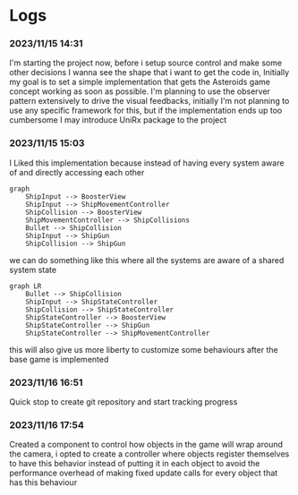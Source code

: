﻿# Logs

### 2023/11/15 14:31

I'm starting the project now, before i setup source control and make some other decisions
I wanna see the shape that i want to get the code in, Initially my goal is to set a simple 
implementation that gets the Asteroids game concept working as soon as possible.
I'm planning to use the observer pattern extensively to drive the visual feedbacks,
initially I'm not planning to use any specific framework for this, but if the 
implementation ends up too cumbersome I may introduce UniRx package to the project


### 2023/11/15 15:03

I Liked this implementation because instead of having every system aware of and
directly accessing each other
```mermaid
graph
    ShipInput --> BoosterView
    ShipInput --> ShipMovementController
    ShipCollision --> BoosterView
    ShipMovementController --> ShipCollisions
    Bullet --> ShipCollision
    ShipInput --> ShipGun
    ShipCollision --> ShipGun
```

we can do something like this where all the systems are aware of a shared system state
```mermaid
graph LR
    Bullet --> ShipCollision
    ShipInput --> ShipStateController
    ShipCollision --> ShipStateController
    ShipStateController --> BoosterView
    ShipStateController --> ShipGun
    ShipStateController --> ShipMovementController
```

this will also give us more liberty to customize some behaviours after the base game is implemented

### 2023/11/16 16:51
Quick stop to create git repository and start tracking progress

### 2023/11/16 17:54
Created a component to control how objects in the game will wrap around the camera, i opted to 
create a controller where objects register themselves to have this behavior instead of putting it 
in each object to avoid the performance overhead of making fixed update calls for every object that
has this behaviour